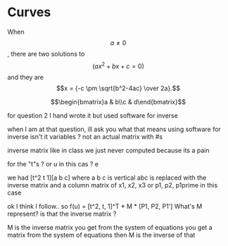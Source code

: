 # Curves

When $$a \ne 0$$, there are two solutions to $$(ax^2 + bx + c = 0)$$ and they are
$$x = {-c \pm \sqrt{b^2-4ac} \over 2a}.$$


$$\begin{bmatrix}a & b\\c & d\end{bmatrix}$$


for question 2 I hand wrote it but used software for inverse

when I am at that question, ill ask you what that means
using software for inverse
isn't it variables ?
not an actual matrix with #s

inverse matrix
like in class
we just never computed
because its a pain

for the "t"s ?
or u in this cas ?
e

we had [t^2 t 1][a b c]
where a b c is vertical
abc is replaced with the inverse matrix and a column matrix of x1, x2, x3
or p1, p2, p1prime in this case

ok I think I follow.. so
f(u) = [t^2, t, 1]^T * M * [P1, P2, P1']
What's M represent? is that the inverse matrix ?

M is the inverse matrix you get from the system of equations
you get a matrix from the system of equations
then M is the inverse of that
